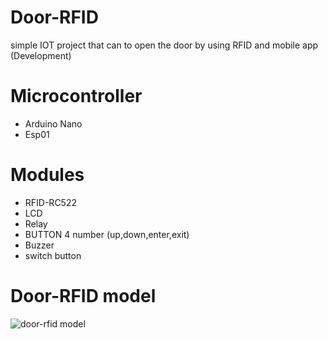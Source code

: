 # Door-RFID
simple IOT project that can to open the door by using RFID and mobile app (Development)
# Microcontroller
- Arduino Nano
- Esp01
# Modules
- RFID-RC522
- LCD
- Relay
- BUTTON 4 number (up,down,enter,exit)
- Buzzer
- switch button

# Door-RFID model
 ![door-rfid model](https://github.com/xang555/Door-RFID/blob/master/images/door-RFID.jpg)
